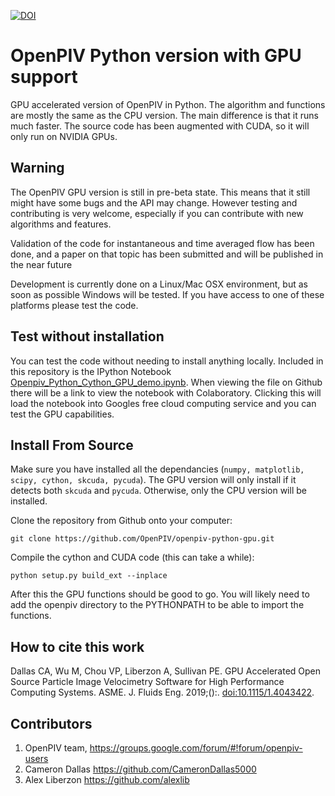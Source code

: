 
[![DOI](https://zenodo.org/badge/148214993.svg)](https://zenodo.org/badge/latestdoi/148214993)

# OpenPIV Python version with GPU support
GPU accelerated version of OpenPIV in Python. The algorithm and functions are mostly the same 
as the CPU version. The main difference is that it runs much faster. The source code has been 
augmented with CUDA, so it will only run on NVIDIA GPUs.


## Warning
The OpenPIV GPU version is still in pre-beta state. This means that
it still might have some bugs and the API may change. However testing and contributing
is very welcome, especially if you can contribute with new algorithms and features.

Validation of the code for instantaneous and time averaged flow has been done, and a 
paper on that topic has been submitted and will be published in the near future

Development is currently done on a Linux/Mac OSX environment, but as soon as possible 
Windows will be tested. If you have access to one of these platforms
please test the code. 


## Test without installation
You can test the code without needing to install anything locally. Included in this 
repository is the IPython Notebook [Openpiv_Python_Cython_GPU_demo.ipynb](Openpiv_Python_Cython_GPU_demo.ipynb). 
When viewing the file on Github there will be a link to view the notebook with Colaboratory. 
Clicking this will load the notebook into Googles free cloud computing service and you can test
the GPU capabilities. 


## Install From Source

Make sure you have installed all the dependancies (`numpy, matplotlib, scipy, cython, skcuda, pycuda`).
The GPU version will only install if it detects both `skcuda` and `pycuda`. Otherwise, only the CPU version will be installed. 

Clone the repository from Github onto your computer:

    git clone https://github.com/OpenPIV/openpiv-python-gpu.git

Compile the cython and CUDA code (this can take a while):

    python setup.py build_ext --inplace
  
After this the GPU functions should be good to go. You will likely need to add the openpiv directory to the PYTHONPATH to be able to import the functions. 

## How to cite this work

Dallas CA, Wu M, Chou VP, Liberzon A, Sullivan PE. GPU Accelerated Open Source Particle Image Velocimetry Software for High Performance Computing Systems. ASME. J. Fluids Eng. 2019;():. [doi:10.1115/1.4043422](http://fluidsengineering.asmedigitalcollection.asme.org/article.aspx?articleid=2730543).
  

## Contributors
1. OpenPIV team, https://groups.google.com/forum/#!forum/openpiv-users
2. Cameron Dallas https://github.com/CameronDallas5000
3. Alex Liberzon https://github.com/alexlib
